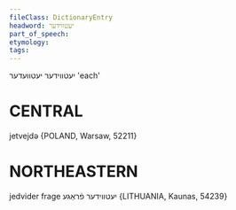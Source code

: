```yaml
---
fileClass: DictionaryEntry
headword: יעטווידער
part_of_speech: 
etymology: 
tags: 
---
```

יעטווידער
יעטוועדער
'each'

CENTRAL
========

 jetvejdə {POLAND, Warsaw, 52211}

NORTHEASTERN
==============

jedvider frage יעטווידער פֿראַגע {LITHUANIA, Kaunas, 54239}